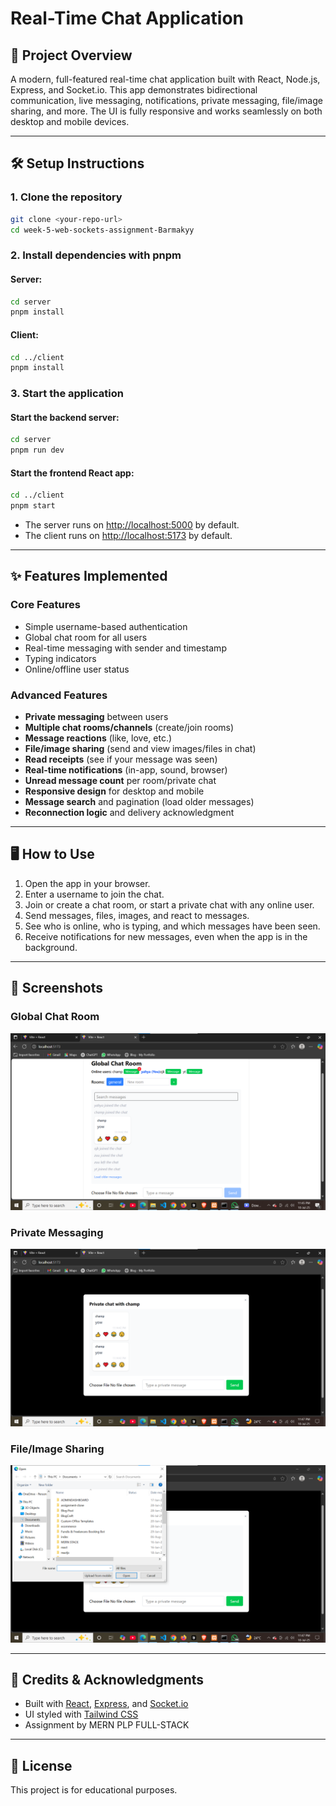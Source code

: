 # Real-Time Chat Application

## 🚀 Project Overview
A modern, full-featured real-time chat application built with React, Node.js, Express, and Socket.io. This app demonstrates bidirectional communication, live messaging, notifications, private messaging, file/image sharing, and more. The UI is fully responsive and works seamlessly on both desktop and mobile devices.

---

## 🛠️ Setup Instructions

### 1. **Clone the repository**
```bash
git clone <your-repo-url>
cd week-5-web-sockets-assignment-Barmakyy
```

### 2. **Install dependencies with pnpm**
#### Server:
```bash
cd server
pnpm install
```
#### Client:
```bash
cd ../client
pnpm install
```

### 3. **Start the application**
#### Start the backend server:
```bash
cd server
pnpm run dev
```
#### Start the frontend React app:
```bash
cd ../client
pnpm start
```

- The server runs on [http://localhost:5000](http://localhost:5000) by default.
- The client runs on [http://localhost:5173](http://localhost:5173) by default.

---

## ✨ Features Implemented

### **Core Features**
- Simple username-based authentication
- Global chat room for all users
- Real-time messaging with sender and timestamp
- Typing indicators
- Online/offline user status

### **Advanced Features**
- **Private messaging** between users
- **Multiple chat rooms/channels** (create/join rooms)
- **Message reactions** (like, love, etc.)
- **File/image sharing** (send and view images/files in chat)
- **Read receipts** (see if your message was seen)
- **Real-time notifications** (in-app, sound, browser)
- **Unread message count** per room/private chat
- **Responsive design** for desktop and mobile
- **Message search** and pagination (load older messages)
- **Reconnection logic** and delivery acknowledgment

---

## 🖥️ How to Use
1. Open the app in your browser.
2. Enter a username to join the chat.
3. Join or create a chat room, or start a private chat with any online user.
4. Send messages, files, images, and react to messages.
5. See who is online, who is typing, and which messages have been seen.
6. Receive notifications for new messages, even when the app is in the background.

---

## 📸 Screenshots

### Global Chat Room
![Global Chat Room](client/screenshots/global-chat.png)

### Private Messaging
![Private Messaging](client/screenshots/private-chat.png)

### File/Image Sharing
![File Sharing](client/screenshots/file-sharing.png)


---

## 🙏 Credits & Acknowledgments
- Built with [React](https://reactjs.org/), [Express](https://expressjs.com/), and [Socket.io](https://socket.io/)
- UI styled with [Tailwind CSS](https://tailwindcss.com/)
- Assignment by MERN PLP FULL-STACK

---

## 📄 License
This project is for educational purposes.
